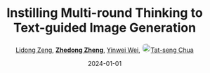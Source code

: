 ---
title: "Instilling Multi-round Thinking to Text-guided Image Generation"
collection: publications
permalink: /publication/Instilli2024
date: 2024-01-01
doi: 
keywords: thinking text guided, multi round thinking, guided image generation, 
venue: 'arXiv:2401.08472'
author: '<a href="https://zdzheng.xyz/authors/Lidong-Zeng" class="author">Lidong Zeng</a>, <strong><a href="https://zdzheng.xyz/authors/Zhedong-Zheng" class="author">Zhedong Zheng</a></strong>, <a href="https://zdzheng.xyz/authors/Yinwei-Wei" class="author">Yinwei Wei</a>, <a href="https://zdzheng.xyz/authors/Tat-seng-Chua" class="author"> <img src= "https://zdzheng.xyz/coauthors/tat-seng-chua.jpeg" alt="tat-seng-chua" style="border-radius: 50%; height:20px; width:20px">Tat-seng Chua</a>'
sqlauthor: '{"@type": "Person","name": "Lidong Zeng"}, {"@type": "Person","name": "Zhedong Zheng"}, {"@type": "Person","name": "Yinwei Wei"}, {"@type": "Person","name": "Tat seng Chua"}'
citation: ' Lidong Zeng,  Zhedong Zheng,  Yinwei Wei,  Tat-seng Chua, &quot;Instilling Multi-round Thinking to Text-guided Image Generation.&quot; arXiv:2401.08472, 2024.'
pub_year: '2024'
bib: >
    @article{zeng2024instilling,<br>author = "Zeng, Lidong and Zheng, Zhedong and Wei, Yinwei and Chua, Tat-seng",<br>title = "Instilling Multi-round Thinking to Text-guided Image Generation",<br>journal = "arXiv:2401.08472",<br>year = "2024"
    }

---